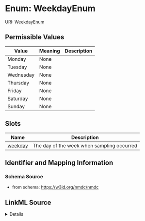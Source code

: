 # Enum: WeekdayEnum



URI: [WeekdayEnum](WeekdayEnum.md)

## Permissible Values

| Value | Meaning | Description |
| --- | --- | --- |
| Monday | None |  |
| Tuesday | None |  |
| Wednesday | None |  |
| Thursday | None |  |
| Friday | None |  |
| Saturday | None |  |
| Sunday | None |  |




## Slots

| Name | Description |
| ---  | --- |
| [weekday](weekday.md) | The day of the week when sampling occurred |






## Identifier and Mapping Information







### Schema Source


* from schema: https://w3id.org/nmdc/nmdc




## LinkML Source

<details>
```yaml
name: weekday_enum
from_schema: https://w3id.org/nmdc/nmdc
rank: 1000
permissible_values:
  Monday:
    text: Monday
  Tuesday:
    text: Tuesday
  Wednesday:
    text: Wednesday
  Thursday:
    text: Thursday
  Friday:
    text: Friday
  Saturday:
    text: Saturday
  Sunday:
    text: Sunday

```
</details>